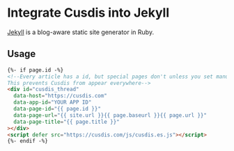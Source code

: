 # Integrate Cusdis into Jekyll

[Jekyll](https://jekyllrb.com/) is a blog-aware static site generator in Ruby.

## Usage

```html
{%- if page.id -%}
<!--Every article has a id, but special pages don't unless you set manually.
This prevents Cusdis from appear everywhere-->
<div id="cusdis_thread"
  data-host="https://cusdis.com"
  data-app-id="YOUR APP ID"
  data-page-id="{{ page.id }}"
  data-page-url="{{ site.url }}{{ page.baseurl }}{{ page.url }}"
  data-page-title="{{ page.title }}"
></div>
<script defer src="https://cusdis.com/js/cusdis.es.js"></script>
{%- endif -%}
```


